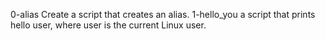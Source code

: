 0-alias    Create a script that creates an alias. 
1-hello_you    a script that prints hello user, where user is the current Linux user.
